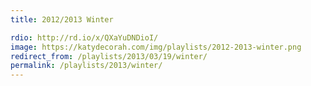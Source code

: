 ```yaml
---
title: 2012/2013 Winter

rdio: http://rd.io/x/QXaYuDNDioI/
image: https://katydecorah.com/img/playlists/2012-2013-winter.png
redirect_from: /playlists/2013/03/19/winter/
permalink: /playlists/2013/winter/
---
```

